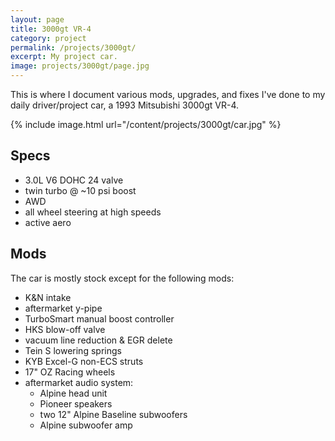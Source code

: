 ```yaml
---
layout: page
title: 3000gt VR-4
category: project
permalink: /projects/3000gt/
excerpt: My project car.
image: projects/3000gt/page.jpg
---
```


This is where I document various mods, upgrades, and fixes I've done to my daily driver/project car, a 1993 Mitsubishi 3000gt VR-4.

{% include image.html url="/content/projects/3000gt/car.jpg" %}

## Specs

* 3.0L V6 DOHC 24 valve
* twin turbo @ ~10 psi boost
* AWD
* all wheel steering at high speeds
* active aero

## Mods
The car is mostly stock except for the following mods:

* K&N intake
* aftermarket y-pipe
* TurboSmart manual boost controller
* HKS blow-off valve
* vacuum line reduction & EGR delete
* Tein S lowering springs
* KYB Excel-G non-ECS struts
* 17" OZ Racing wheels
* aftermarket audio system:
  * Alpine head unit
  * Pioneer speakers
  * two 12" Alpine Baseline subwoofers
  * Alpine subwoofer amp
